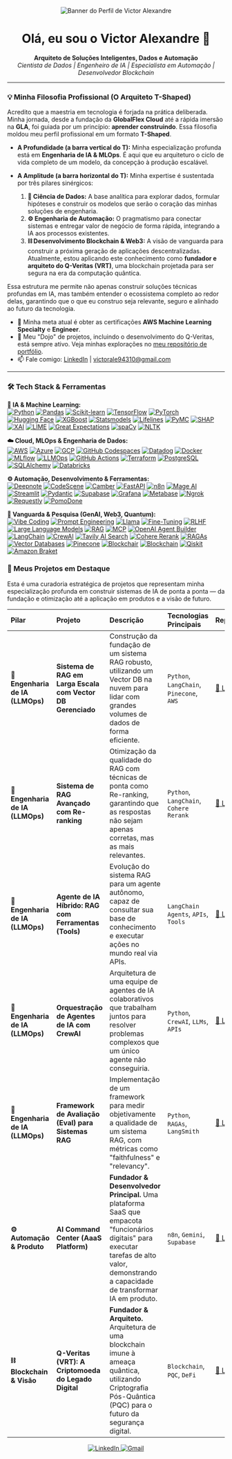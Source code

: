 <!-- Banner -->
<p align="center">
  <!-- Substitua pelo caminho da imagem que você subiu -->
  <img src="https://github.com/user-attachments/assets/6982c612-f7c3-4ca5-88f9-df30eadb30a0" alt="Banner do Perfil de Victor Alexandre"> 
</p> 

<h1 align="center">Olá, eu sou o Victor Alexandre 👋</h1>
 
<p align="center">
  <strong>Arquiteto de Soluções Inteligentes, Dados e Automação</strong><br>
  <em>Cientista de Dados | Engenheiro de IA | Especialista em Automação | Desenvolvedor Blockchain</em>
</p>
 
---

### 💡 Minha Filosofia Profissional (O Arquiteto T-Shaped)
 
Acredito que a maestria em tecnologia é forjada na prática deliberada. Minha jornada, desde a fundação da **GlobalFlex Cloud** até a rápida imersão na **GLA**, foi guiada por um princípio: **aprender construindo**. Essa filosofia moldou meu perfil profissional em um formato **T-Shaped**.

- **A Profundidade (a barra vertical do T):** Minha especialização profunda está em **Engenharia de IA & MLOps**. É aqui que eu arquiteturo o ciclo de vida completo de um modelo, da concepção à produção escalável.

- **A Amplitude (a barra horizontal do T):** Minha expertise é sustentada por três pilares sinérgicos:
    1.  **🔬 Ciência de Dados:** A base analítica para explorar dados, formular hipóteses e construir os modelos que serão o coração das minhas soluções de engenharia.
    2.  **⚙️ Engenharia de Automação:** O pragmatismo para conectar sistemas e entregar valor de negócio de forma rápida, integrando a IA aos processos existentes.
    3.  **⛓️ Desenvolvimento Blockchain & Web3:** A visão de vanguarda para construir a próxima geração de aplicações descentralizadas. Atualmente, estou aplicando este conhecimento como **fundador e arquiteto do Q-Veritas (VRT)**, uma blockchain projetada para ser segura na era da computação quântica.

Essa estrutura me permite não apenas construir soluções técnicas profundas em IA, mas também entender o ecossistema completo ao redor delas, garantindo que o que eu construo seja relevante, seguro e alinhado ao futuro da tecnologia.

- 🌱 Minha meta atual é obter as certificações **AWS Machine Learning Specialty** e **Engineer**.
- 🚀 Meu "Dojo" de projetos, incluindo o desenvolvimento do Q-Veritas, está sempre ativo. Veja minhas explorações no [meu repositório de portfólio](LINK-PARA-SEU-MONOREPO-AQUI).
- 📫 Fale comigo: [LinkedIn](https://www.linkedin.com/in/victor-alexandre-azevedo-fernandes-367120206) | [victorale94310@gmail.com](mailto:victorale94310@gmail.com)

---
### 🛠️ Tech Stack & Ferramentas

<p align="left">
  <strong>🤖 IA & Machine Learning:</strong><br>
  <a href="#"><img src="https://img.shields.io/badge/Python-3D40E3?style=for-the-badge&logo=python&logoColor=white" alt="Python"/></a>
  <a href="#"><img src="https://img.shields.io/badge/Pandas-FFFFFF?style=for-the-badge&logo=pandas&logoColor=black" alt="Pandas"/></a>
  <a href="#"><img src="https://img.shields.io/badge/scikit_learn-FFFFF?style=for-the-badge&logo=scikit-learn&logoColor=white" alt="Scikit-learn"/></a>
  <a href="#"><img src="https://img.shields.io/badge/TensorFlow-59238E?style=for-the-badge&logo=tensorflow&logoColor=white" alt="TensorFlow"/></a>
  <a href="#"><img src="https://img.shields.io/badge/PyTorch-EE4C2C?style=for-the-badge&logo=pytorch&logoColor=white" alt="PyTorch"/></a>  
  <a href="#"><img src="https://img.shields.io/badge/Hugging_Face-FFD21E?style=for-the-badge&logo=hugging-face&logoColor=black" alt="Hugging Face"/></a>
  <a href="#"><img src="https://img.shields.io/badge/XGBoost-006090?style=for-the-badge&logo=xgboost&logoColor=white" alt="XGBoost"/></a>
  <a href="#"><img src="https://img.shields.io/badge/Statsmodels-D24D4D?style=for-the-badge&logo=python&logoColor=white" alt="Statsmodels"/></a>
  <a href="#"><img src="https://img.shields.io/badge/Lifelines-466A84?style=for-the-badge" alt="Lifelines"/></a>
  <a href="#"><img src="https://img.shields.io/badge/PyMC-007ACC?style=for-the-badge" alt="PyMC"/></a>
  <a href="#"><img src="https://img.shields.io/badge/SHAP-E61E5A?style=for-the-badge" alt="SHAP"/></a>
  <a href="#"><img src="https://img.shields.io/badge/XAI_(Explainable_AI)-000000?style=for-the-badge" alt="XAI"/></a>
  <a href="#"><img src="https://img.shields.io/badge/LIME-8BC34A?style=for-the-badge" alt="LIME"/></a>
  <a href="#"><img src="https://img.shields.io/badge/Great_Expectations-FF6F00?style=for-the-badge" alt="Great Expectations"/></a>
  <a href="#"><img src="https://img.shields.io/badge/spaCy-09A3D5?style=for-the-badge&logo=spacy&logoColor=white" alt="spaCy"/></a>
  <a href="#"><img src="https://img.shields.io/badge/NLTK-3776AB?style=for-the-badge" alt="NLTK"/></a>
</p>

<p align="left">
  <strong>☁️ Cloud, MLOps & Engenharia de Dados:</strong><br>
  <a href="#"><img src="https://img.shields.io/badge/Amazon_AWS-232F3E?style=for-the-badge&logo=amazon-aws&logoColor=white" alt="AWS"/></a>
  <a href="#"><img src="https://img.shields.io/badge/Microsoft_Azure-150458?style=for-the-badge&logo=microsoft-azure&logoColor=white" alt="Azure"/></a>
  <a href="#"><img src="https://img.shields.io/badge/Google_Cloud-EA4335?style=for-the-badge&logo=google-cloud&logoColor=white" alt="GCP"/></a>
  <a href="#"><img src="https://img.shields.io/badge/GitHub_Codespaces-000000?style=for-the-badge&logo=github&logoColor=white" alt="GitHub Codespaces"/></a>
  <a href="#"><img src="https://img.shields.io/badge/Datadog-632CA6?style=for-the-badge&logo=datadog&logoColor=white" alt="Datadog"/></a>
  <a href="#"><img src="https://img.shields.io/badge/Docker-2496ED?style=for-the-badge&logo=docker&logoColor=white" alt="Docker"/></a>
  <a href="#"><img src="https://img.shields.io/badge/MLflow-0194E2?style=for-the-badge&logo=mlflow&logoColor=white" alt="MLflow"/></a>
  <a href="#"><img src="https://img.shields.io/badge/LLMOps-8A2BE2?style=for-the-badge" alt="LLMOps"/></a>
  <a href="#"><img src="https://img.shields.io/badge/GitHub_Actions-2088FF?style=for-the-badge&logo=github-actions&logoColor=white" alt="GitHub Actions"/></a>
  <a href="#"><img src="https://img.shields.io/badge/Terraform-7B42BC?style=for-the-badge&logo=terraform&logoColor=white" alt="Terraform"/></a>
  <a href="#"><img src="https://img.shields.io/badge/PostgreSQL-336791?style=for-the-badge&logo=postgresql&logoColor=white" alt="PostgreSQL"/></a>
  <a href="#"><img src="https://img.shields.io/badge/SQLAlchemy-D71F00?style=for-the-badge" alt="SQLAlchemy"/></a>
  <a href="#"><img src="https://img.shields.io/badge/Databricks-FF3621?style=for-the-badge&logo=databricks&logoColor=white" alt="Databricks"/></a>
</p>

<p align="left">
  <strong>⚙️ Automação, Desenvolvimento & Ferramentas:</strong><br>
  <a href="#"><img src="https://img.shields.io/badge/Deepnote-000000?style=for-the-badge&logo=deepnote&logoColor=white" alt="Deepnote"/></a>
  <a href="#"><img src="https://img.shields.io/badge/CodeScene-24292E?style=for-the-badge&logo=github&logoColor=white" alt="CodeScene"/></a>
  <a href="#"><img src="https://img.shields.io/badge/Camber-000000?style=for-the-badge&logo=camber&logoColor=white" alt="Camber"/></a>
  <a href="#"><img src="https://img.shields.io/badge/FastAPI-009688?style=for-the-badge&logo=fastapi&logoColor=white" alt="FastAPI"/></a>
  <a href="#"><img src="https://img.shields.io/badge/n8n-1A8272?style=for-the-badge&logo=n8n&logoColor=white" alt="n8n"/></a>
  <a href="#"><img src="https://img.shields.io/badge/Mage_AI-6A0DAD?style=for-the-badge" alt="Mage AI"/></a>
  <a href="#"><img src="https://img.shields.io/badge/Streamlit-FF4B4B?style=for-the-badge&logo=streamlit&logoColor=white" alt="Streamlit"/></a>
  <a href="#"><img src="https://img.shields.io/badge/Pydantic-E92063?style=for-the-badge" alt="Pydantic"/></a>
  <a href="#"><img src="https://img.shields.io/badge/Supabase-3FCF8E?style=for-the-badge&logo=supabase&logoColor=white" alt="Supabase"/></a>
  <a href="#"><img src="https://img.shields.io/badge/Grafana-F46800?style=for-the-badge&logo=grafana&logoColor=white" alt="Grafana"/></a>
  <a href="#"><img src="https://img.shields.io/badge/Metabase-509488?style=for-the-badge&logo=metabase&logoColor=white" alt="Metabase"/></a>
  <a href="#"><img src="https://img.shields.io/badge/Ngrok-1F1E37?style=for-the-badge&logo=ngrok&logoColor=white" alt="Ngrok"/></a>
  <a href="#"><img src="https://img.shields.io/badge/Requestly-22C55E?style=for-the-badge&logo=requestly&logoColor=white" alt="Requestly"/></a>
  <a href="#"><img src="https://img.shields.io/badge/PomoDone-D24D4D?style=for-the-badge&logo=pomodoro-technique&logoColor=white" alt="PomoDone"/></a>
</p>

<p align="left">
  <strong>🌌 Vanguarda & Pesquisa (GenAI, Web3, Quantum):</strong><br>
  <a href="#"><img src="https://img.shields.io/badge/Vibe_Coding-150458?style=for-the-badge" alt="Vibe Coding"/></a>
  <a href="#"><img src="https://img.shields.io/badge/Prompt_Engineering-FF6F00?style=for-the-badge" alt="Prompt Engineering"/></a>
  <a href="#"><img src="https://img.shields.io/badge/Llama-6F42C1?style=for-the-badge" alt="Llama"/></a>
  <a href="#"><img src="https://img.shields.io/badge/Fine_Tuning-4CAF50?style=for-the-badge" alt="Fine-Tuning"/></a>
  <a href="#"><img src="https://img.shields.io/badge/RLHF-FFC107?style=for-the-badge&logoColor=black" alt="RLHF"/></a>
  <a href="#"><img src="https://img.shields.io/badge/LLMs-007ACC?style=for-the-badge" alt="Large Language Models"/></a>
  <a href="#"><img src="https://img.shields.io/badge/RAG-000000?style=for-the-badge" alt="RAG"/></a>
  <a href="#"><img src="https://img.shields.io/badge/MCP_(Model_Context_Protocol)-8A2BE2?style=for-the-badge" alt="MCP"/></a>
  <a href="#"><img src="https://img.shields.io/badge/Agent_Builder_(OpenAI)-74AA9C?style=for-the-badge&logo=openai&logoColor=white" alt="OpenAI Agent Builder"/></a>
  <a href="#"><img src="https://img.shields.io/badge/LangChain-FFFFFF?style=for-the-badge&logo=langchain&logoColor=black" alt="LangChain"/></a>
  <a href="#"><img src="https://img.shields.io/badge/CrewAI-1A73E8?style=for-the-badge" alt="CrewAI"/></a>
  <a href="#"><img src="https://img.shields.io/badge/Tavily-000000?style=for-the-badge" alt="Tavily AI Search"/></a>
  <a href="#"><img src="https://img.shields.io/badge/Cohere-3D40E3?style=for-the-badge" alt="Cohere Rerank"/></a>
  <a href="#"><img src="https://img.shields.io/badge/RAGAs-E84362?style=for-the-badge" alt="RAGAs"/></a>
  <a href="#"><img src="https://img.shields.io/badge/Vector_DB-9162C0?style=for-the-badge" alt="Vector Databases"/></a>
  <a href="#"><img src="https://img.shields.io/badge/Pinecone-3C76FF?style=for-the-badge&logo=pinecone&logoColor=white" alt="Pinecone"/></a>
  <a href="#"><img src="https://img.shields.io/badge/Blockchair-3C87C7?style=for-the-badge&logo=bitcoin&logoColor=white" alt="Blockchair"/></a>
  <a href="#"><img src="https://img.shields.io/badge/Blockchain-97CA00?style=for-the-badge&logo=blockchain.com&logoColor=black" alt="Blockchain"/></a>
  <a href="#"><img src="https://img.shields.io/badge/Qiskit-6929C4?style=for-the-badge&logo=qiskit&logoColor=white" alt="Qiskit"/></a>
  <a href="#"><img src="https://img.shields.io/badge/Amazon_Braket-59238E?style=for-the-badge&logo=amazon-aws&logoColor=white" alt="Amazon Braket"/></a>
</p>


### 🚀 Meus Projetos em Destaque

Esta é uma curadoria estratégica de projetos que representam minha especialização profunda em construir sistemas de IA de ponta a ponta — da fundação e otimização até a aplicação em produtos e a visão de futuro.

| Pilar | Projeto | Descrição | Tecnologias Principais | Repositório |
| :--- | :--- | :--- | :--- | :--- |
| **🤖 Engenharia de IA (LLMOps)** | **Sistema de RAG em Larga Escala com Vector DB Gerenciado** | Construção da fundação de um sistema RAG robusto, utilizando um Vector DB na nuvem para lidar com grandes volumes de dados de forma eficiente. | `Python`, `LangChain`, `Pinecone`, `AWS` | [🔗 Link](LINK-PARA-A-PASTA) |
| **🤖 Engenharia de IA (LLMOps)** | **Sistema de RAG Avançado com Re-ranking** | Otimização da qualidade do RAG com técnicas de ponta como Re-ranking, garantindo que as respostas não sejam apenas corretas, mas as mais relevantes. | `Python`, `LangChain`, `Cohere Rerank` | [🔗 Link](LINK-PARA-A-PASTA) |
| **🤖 Engenharia de IA (LLMOps)** | **Agente de IA Híbrido: RAG com Ferramentas (Tools)** | Evolução do sistema RAG para um agente autônomo, capaz de consultar sua base de conhecimento e executar ações no mundo real via APIs. | `LangChain Agents`, `APIs`, `Tools` | [🔗 Link](LINK-PARA-A-PASTA) |
| **🤖 Engenharia de IA (LLMOps)** | **Orquestração de Agentes de IA com CrewAI** | Arquitetura de uma equipe de agentes de IA colaborativos que trabalham juntos para resolver problemas complexos que um único agente não conseguiria. | `Python`, `CrewAI`, `LLMs`, `APIs` | [🔗 Link](LINK-PARA-A-PASTA) |
| **🤖 Engenharia de IA (LLMOps)** | **Framework de Avaliação (Eval) para Sistemas RAG** | Implementação de um framework para medir objetivamente a qualidade de um sistema RAG, com métricas como "faithfulness" e "relevancy". | `Python`, `RAGAs`, `LangSmith` | [🔗 Link](LINK-PARA-A-PASTA) |
| **⚙️ Automação & Produto** | **AI Command Center (AaaS Platform)** | **Fundador & Desenvolvedor Principal.** Uma plataforma SaaS que empacota "funcionários digitais" para executar tarefas de alto valor, demonstrando a capacidade de transformar IA em produto. | `n8n`, `Gemini`, `Supabase` | [🔗 Link](https://github.com/VictorAlexandr/Ai-Command-Center) |
| **⛓️ Blockchain & Visão** | **Q-Veritas (VRT): A Criptomoeda do Legado Digital** | **Fundador & Arquiteto.** Arquitetura de uma blockchain imune à ameaça quântica, utilizando Criptografia Pós-Quântica (PQC) para o futuro da segurança digital. | `Blockchain`, `PQC`, `DeFi` | [🔗 Link](LINK-PARA-O-REPO) |

<p align="center">
  <a href="(https://www.linkedin.com/in/victor-alexandre-azevedo-fernandes-367120206)">
    <img src="https://img.shields.io/badge/LinkedIn-0077B5?style=for-the-badge&logo=linkedin&logoColor=white" alt="LinkedIn"/>
  </a>
  <a href="mailto:victorale94310@gmail.com">
    <img src="https://img.shields.io/badge/Gmail-D14836?style=for-the-badge&logo=gmail&logoColor=white" alt="Gmail"/>
  </a>
</p>




